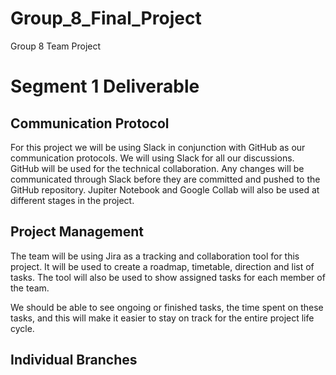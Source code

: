 # Group_8_Final_Project
Group 8 Team Project

# Segment 1 Deliverable

## Communication Protocol
For this project we will be using Slack in conjunction with GitHub as our communication protocols. We will using Slack for all our discussions. GitHub will be used for the technical collaboration. Any changes will be communicated through Slack before they are committed and pushed to the GitHub repository. Jupiter Notebook and Google Collab will also be used at different stages in the project. 

## Project Management 
The team will be using Jira as a tracking and collaboration tool for this project. It will be used to create a roadmap, timetable, direction and list of tasks. The tool will also be used to show assigned tasks for each member of the team.

We should be able to see ongoing or finished tasks, the time spent on these tasks, and this will make it easier to stay on track for the entire project life cycle. 

## Individual Branches 
